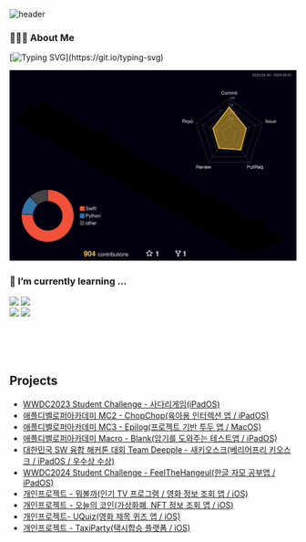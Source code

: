 <div align="left">

![header](https://capsule-render.vercel.app/api?type=venom&height=300&color=gradient&text=👋%20Hi%20,%20I'm%20greed.&section=header&reversal=false&textBg=false&fontColor=FFFFFF&animation=fadeIn)
### 👨🏻‍💻  About Me
[![Typing SVG](https://readme-typing-svg.demolab.com?font=Fira+Code&pause=1000&random=false&width=435&lines=%EA%B8%B0%ED%9A%8D%2C+%EA%B0%9C%EB%B0%9C%2C+%EB%94%94%EC%9E%90%EC%9D%B8+%EB%AA%A8%EB%91%90+%EB%8B%A4+%EC%9A%95%EC%8B%AC%EB%82%B4%EB%8A%94+%EA%B7%B8%EB%A6%AC%EB%93%9C%EC%9E%85%EB%8B%88%EB%8B%A4!)](https://git.io/typing-svg)
</div>

![](./profile-3d-contrib/profile-night-rainbow.svg)

<div align=left> 

### 🌱 I’m currently learning ...
<img src="https://img.shields.io/badge/swift-F05138?style=flat&logo=swift&logoColor=white">
<img src="https://img.shields.io/badge/SwiftUI-0D0D0D?style=flat&logo=swift&logoColor=white&color=.blue"/>
  <br>
<img src="https://img.shields.io/badge/github-181717?style=flat&logo=github&logoColor=white">
<img src="https://img.shields.io/badge/git-F05032?style=flat&logo=git&logoColor=white">    
</br> 
 
</div>

<br>
</br>

<br>
</br>

<div align=left>
 
## Projects     
 - <a href="https://github.com/Greeddk/WWDC2023">WWDC2023 Student Challenge - 사다리게임(iPadOS)</a>
 - <a href="https://github.com/MC2-Team7">애플디벨로퍼아카데미 MC2 - ChopChop(육아용 인터렉션 앱 / iPadOS)</a>
 - <a href="https://github.com/Greeddk/MC3-Team11-Naughtya/tree/main">애플디벨로퍼아카데미 MC3 - Epilog(프로젝트 기반 투두 앱 / MacOS)</a>
 - <a href="https://github.com/Greeddk/Blank">애플디벨로퍼아카데미 Macro - Blank(암기를 도와주는 테스트앱 / iPadOS)</a>
 - <a href="https://github.com/Deepple-ADA/SaE.KIOSK">대한민국 SW 융합 해커톤 대회 Team Deepple - 새키오스크(베리어프리 키오스크 / iPadOS / 우수상 수상)</a>
 - <a href="https://github.com/Greeddk/WWDC24">WWDC2024 Student Challenge - FeelTheHangeul(한글 자모 공부앱 /  iPadOS)</a>
 - <a href="https://github.com/Greeddk/WhattoWatch">개인프로젝트 - 뭐볼까(인기 TV 프로그램 / 영화 정보 조회 앱 / iOS)</a>
 - <a href="https://github.com/Greeddk/TodayCoin">개인프로젝트 - 오늘의 코인(가상화폐, NFT 정보 조회 앱 / iOS)</a>
 - <a href="https://github.com/Greeddk/UQuiz">개인프로젝트- UQuiz(영화 제목 퀴즈 앱 / iOS)</a>
 - <a href="https://github.com/Greeddk/TaxiParty">개인프로젝트 - TaxiParty(택시합승 플랫폼 / iOS)</a>
 

 
 </div>
  
